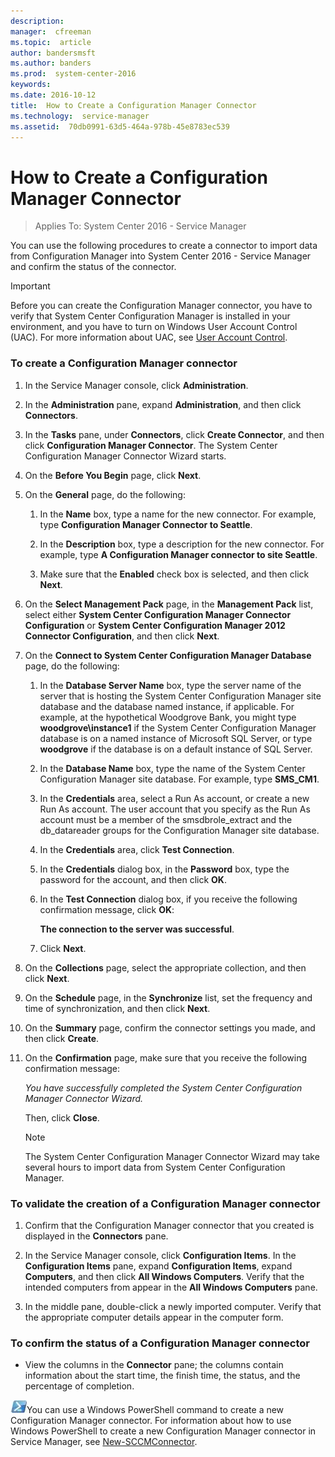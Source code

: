 ```yaml
---
description:  
manager:  cfreeman
ms.topic:  article
author: bandersmsft
ms.author: banders
ms.prod:  system-center-2016
keywords:  
ms.date: 2016-10-12
title:  How to Create a Configuration Manager Connector
ms.technology:  service-manager
ms.assetid:  70db0991-63d5-464a-978b-45e8783ec539
---
```


# How to Create a Configuration Manager Connector

>Applies To: System Center 2016 - Service Manager

You can use the following procedures to create a connector to import data from Configuration Manager into System Center 2016 - Service Manager and confirm the status of the connector.

> [!IMPORTANT]
> Before you can create the Configuration Manager connector, you have to verify that System Center Configuration Manager is installed in your environment, and you have to turn on Windows User Account Control (UAC). For more information about UAC, see [User Account Control](http://go.microsoft.com/fwlink/p/?LinkID=177523).

### To create a Configuration Manager connector

1.  In the Service Manager console, click **Administration**.

2.  In the **Administration** pane, expand **Administration**, and then click **Connectors**.

3.  In the **Tasks** pane, under **Connectors**, click **Create Connector**, and then click **Configuration Manager Connector**. The System Center Configuration Manager Connector Wizard starts.

4.  On the **Before You Begin** page, click **Next**.

5.  On the **General** page, do the following:

    1.  In the **Name** box, type a name for the new connector. For example, type **Configuration Manager Connector to Seattle**.

    2.  In the **Description** box, type a description for the new connector. For example, type **A Configuration Manager connector to site Seattle**.

    3.  Make sure that the **Enabled** check box is selected, and then click **Next**.

6.  On the **Select Management Pack** page, in the **Management Pack** list, select either **System Center Configuration Manager Connector Configuration** or **System Center Configuration Manager 2012 Connector Configuration**, and then click **Next**.

7.  On the **Connect to System Center Configuration Manager Database** page, do the following:

    1.  In the **Database Server Name** box, type the server name of the server that is hosting the System Center Configuration Manager site database and the database named instance, if applicable. For example, at the hypothetical Woodgrove Bank, you might type **woodgrove\instance1** if the System Center Configuration Manager database is on a named instance of Microsoft SQL Server, or type **woodgrove** if the database is on a default instance of SQL Server.

    2.  In the **Database Name** box, type the name of the System Center Configuration Manager site database. For example, type **SMS_CM1**.

    3.  In the **Credentials** area, select a Run As account, or create a new Run As account. The user account that you specify as the Run As account must be a member of the smsdbrole_extract and the db_datareader groups for the Configuration Manager site database.

    4.  In the **Credentials** area, click **Test Connection**.

    5.  In the **Credentials** dialog box, in the **Password** box, type the password for the account, and then click **OK**.

    6.  In the **Test Connection** dialog box, if you receive the following confirmation message, click **OK**:

        **The connection to the server was successful**.

    7.  Click **Next**.

8.  On the **Collections** page, select the appropriate collection, and then click **Next**.

9. On the **Schedule** page, in the **Synchronize** list, set the frequency and time of synchronization, and then click **Next**.

10. On the **Summary** page, confirm the connector settings you made, and then click **Create**.

11. On the **Confirmation** page, make sure that you receive the following confirmation message:

    *You have successfully completed the System Center Configuration Manager Connector Wizard.*

    Then, click **Close**.

    > [!NOTE]
    > The System Center Configuration Manager Connector Wizard may take several hours to import data from System Center Configuration Manager.

### To validate the creation of a Configuration Manager connector

1.  Confirm that the Configuration Manager connector that you created is displayed in the **Connectors** pane.

2.  In the Service Manager console, click **Configuration Items**. In the **Configuration Items** pane, expand **Configuration Items**, expand **Computers**, and then click **All Windows Computers**. Verify that the intended computers from  appear in the **All Windows Computers** pane.

3.  In the middle pane, double-click a newly imported computer. Verify that the appropriate computer details appear in the computer form.

### To confirm the status of a Configuration Manager connector

-   View the columns in the **Connector** pane; the columns contain information about the start time, the finish time, the status, and the percentage of completion.

![PowerShell symbol](../media/pssymbol.png)You can use a Windows PowerShell command to create a new Configuration Manager connector. For information about how to use Windows PowerShell to create a new Configuration Manager connector in Service Manager, see [New-SCCMConnector](http://go.microsoft.com/fwlink/p/?LinkId=225350).
